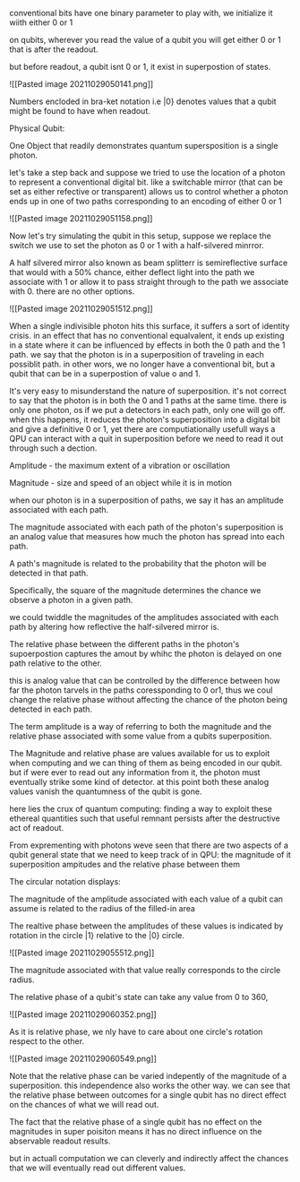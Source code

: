 conventional bits have one binary parameter to play with, 
we initialize it wiith either 0 or 1

on qubits, wherever you read the value of a qubit you will get either 0 or 1 that is after the readout.

but before readout, a qubit isnt 0 or 1, it exist in superpostion of states.

![[Pasted image 20211029050141.png]]

Numbers encloded in bra-ket notation i.e |0} denotes values that a qubit might be found to have when readout.

Physical Qubit:

One Object that readily demonstrates quantum supersposition is a single photon.

let's take a step back and suppose we tried to use the location of a photon to represent a conventional digital bit. like a switchable mirror (that can be set as either refective or transparent) allows us to control whether a photon ends up in one of two paths corresponding to an encoding of either 0 or 1

![[Pasted image 20211029051158.png]]

Now let's try simulating the qubit in this setup, suppose we replace the switch we use to set the photon as 0 or 1 with a half-silvered minrror.

A half silvered mirror also known as beam splitterr is semireflective surface that would with a 50% chance, either deflect light into the path we associate with 1 or allow it to pass straight through to the path we associate with 0. there are no other options.

![[Pasted image 20211029051512.png]]

When a single indivisible photon hits this surface, it suffers a sort of identity crisis. in an effect that has no conventional equalvalent, it ends up existing in a state where it can be influenced by effects in both the 0 path and the 1 path. we say that the photon is in a superposition of traveling in each possiblit path. in other wors, we no longer have a conventional bit, but a qubit that can be in a superpostion of value o and 1.

It's very easy to misunderstand the nature of superposition. it's not correct to say that the photon is in both the 0 and 1 paths at the same time. there is only one photon, os if we put a detectors in each path, only one will go off. when this happens, it reduces the photon's superposition into a digital bit and give a definitive 0 or 1, yet there are computiationally usefull ways a QPU can interact with a quit in superposition before we need to read it out through such a dection.

Amplitude - the maximum extent of a vibration or oscillation

Magnitude - size and speed of an object while it is in motion

when our photon is in a superposition of paths, we say it has an amplitude associated with each path.

The magnitude associated with each path of the photon's superposition is an analog value that measures how much the photon has spread into each path. 

A path's magnitude is related to the probability that the photon will be detected in that path.

Specifically, the square of the magnitude determines the chance we observe a photon in a given path.

we could twiddle the magnitudes of the amplitudes associated with each path by altering how reflective the half-silvered mirror is.

The relative phase between the different paths in the photon's supoerpostion captures the amout by whihc the photon is delayed on one path relative to the other.

this is analog value that can be controlled by the difference between how far the photon tarvels in the paths coressponding to 0 or1, thus we coul change the relative phase without affecting the chance of the photon being detected in each path.

The term amplitude is a way of referring to both the magnitude and the relative phase associated with some value from a qubits superposition.

The Magnitude and relative phase are values available for us to exploit when computing and we can thing of them as being encoded in our qubit. but if were ever to read out any information from it, the photon must eventually strike some kind of detector. at this point both these analog values vanish the quantumness of the qubit is gone.

here lies the crux of quantum computing: finding a way to exploit these ethereal quantities such that useful remnant persists after the destructive act of readout.


From exprementing with photons weve seen that there are two aspects of a qubit general state that we need to keep track of in QPU: the magnitude of it superposition ampitudes and the relative phase between them

The circular notation displays:

The magnitude of the amplitude associated with each value of a qubit can assume is related to the radius of the filled-in area

The realtive phase between the amplitudes of these values is indicated by rotation in the circle |1} relative to the |0} circle.

![[Pasted image 20211029055512.png]]


The magnitude associated with that value really corresponds to the circle radius.

The relative phase of a qubit's state can take any value from 0 to 360, 

![[Pasted image 20211029060352.png]]

As it is relative phase, we nly have to care about one circle's rotation respect to the other.

![[Pasted image 20211029060549.png]]

Note that the relative phase can be varied indepently of the magnitude of a superposition. this independence also works the other way. we can see that the relative phase between outcomes for a single qubit has no direct effect on the chances of what we will read out.

The fact that the relative phase of a single qubit has no effect on the magnitudes in super poisiton means it has no direct influence on the abservable readout results.

but in actuall computation we can cleverly and indirectly affect the chances that we will eventually read out different values.
